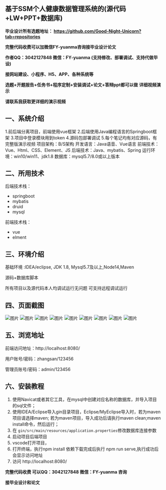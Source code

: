 ## 基于SSM个人健康数据管理系统的(源代码+LW+PPT+数据库)
**毕业设计所有选题地址： https://github.com/Good-Night-Unicorn?tab=repositories**

**完整代码收费可以加微信FY-yuanma咨询接毕业设计论文**

**作者QQ：3042127848 微信：FY-yuanma (支持修改、部署调试、支持代做毕设)**

**接网站建设、小程序、H5、APP、各种系统等**

**选题+开题报告+任务书+程序定制+安装调试+论文+答辩ppt都可以做**
**详细视频演示**

**请联系我获取更详细的演示视频**

## 一、系统介绍

1.前后端分离项目，前端使用vue框架
2.后端使用Java编程语言的Springboot框架
3.项目中登录模块用到token
4.源码包部署调试
5.每个笔记均有对应源码，有完整版演示视频
项目架构：B/S架构
开发语言：Java语音、Vue语言
前端技术：Vue、Html、CSS、Element、JS
后端技术：Java、mybatis、Spring
运行环境：win10/win11、jdk1.8
数据库：mysql5.7/8.0或以上版本

## 二、所用技术

后端技术栈：

- springboot
- mybatis
- druid
- mysql

前端技术栈：

- vue
- elment



## 三、环境介绍

基础环境 :IDEA/eclipse, JDK 1.8, Mysql5.7及以上,Node14,Maven

源码+数据库脚本

所有项目以及源代码本人均调试运行无问题 可支持远程调试运行

## 四、页面截图
![图片](https://github.com/user-attachments/assets/43a4fb62-479e-4d71-902c-9d06ea1e69e8)
![图片](https://github.com/user-attachments/assets/ade339c0-9ce3-443e-914b-7d740578469b)
![图片](https://github.com/user-attachments/assets/d28c6b47-d7e2-4803-9f5f-29eb192b8366)
![图片](https://github.com/user-attachments/assets/18ef13a1-1ccb-41ab-8a60-c8fb2f089e23)
![图片](https://github.com/user-attachments/assets/1b87d7c8-77b9-4477-ab1d-5b89d8f8fc6b)
![图片](https://github.com/user-attachments/assets/bb34d8bf-8d17-4d93-b74d-d34f2340d26a)
![图片](https://github.com/user-attachments/assets/8a39757d-5494-42e6-9982-1439646c47a7)
![图片](https://github.com/user-attachments/assets/b1ddeaf9-0ecc-4198-9d58-1eded6b5f961)
![图片](https://github.com/user-attachments/assets/e9175b7f-bb7a-4486-8bd0-aef3fac1ea3f)

## 五、浏览地址

前端访问地址：http://localhost:8080/

用户账号/密码：zhangsan/123456

管理员账号/密码：admin/123456  

## 六、安装教程

1. 使用Navicat或者其它工具，在mysql中创建对应名称的数据库，并导入项目的sql文件；
2. 使用IDEA/Eclipse导入gin目录项目，Eclipse/MyEclipse导入时，若为maven项目请选择maven;
   若为maven项目，导入成功后请执行maven clean;maven install命令，然后运行；
3. 在 `gin/src/main/resources/application.properties`修改数据库连接参数
4. 启动项目后端项目 
5. vscode打开项目，
6. 打开终端，执行npm install 依赖下载完成后执行 npm run serve,执行成功后会显示访问地址
7. 访问  http://localhost:8080/

**完整代码收费  可以QQ：3042127848 微信：FY-yuanma 咨询**

**接毕业设计和论文**
